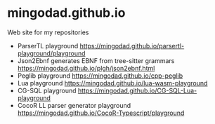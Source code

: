 # mingodad.github.io
Web site for my repositories
- ParserTL playground https://mingodad.github.io/parsertl-playground/playground
- Json2Ebnf generates EBNF from tree-sitter grammars https://mingodad.github.io/plgh/json2ebnf.html
- Peglib playground https://mingodad.github.io/cpp-peglib
- Lua playground https://mingodad.github.io/lua-wasm-playground
- CG-SQL playground https://mingodad.github.io/CG-SQL-Lua-playground
- CocoR LL parser generator playground https://mingodad.github.io/CocoR-Typescript/playground
